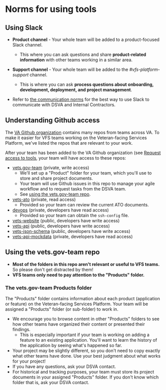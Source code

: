 # Norms for using tools

## Using Slack

* **Product channel** - Your whole team will be added to a product-focused Slack channel.

  * This where you can ask questions and share **product-related information** with other teams working in a similar area.

* **Support channel** - Your whole team will be added to the *#vfs-platform-support* channel.

  * This is where you can ask **process questions about onboarding, development, deployment, and project management**.

* Refer to [the communication norms](norms-communication.md) for the best way to use Slack to communicate with DSVA and Internal Contractors.


## Understanding Github access

The [VA Github organization](https://github.com/department-of-veterans-affairs) contains many repos from teams across VA. To make it easier for VFS teams working on the Veteran-facing Services Platform, we've listed the repos that are relevant to your work.

After your team has been added to the VA Github organization (see [Request access to tools](../Onboarding/request-access-to-tools.md), your team will have access to these repos:

* [vets.gov-team](https://github.com/department-of-veterans-affairs/vets.gov-team) (private, write access)
    * We'll set up a "Product" folder for your team, which you'll use to store and share project documents.
    * Your team will use Github issues in this repo to manage your agile workflow and to request tasks from the DSVA team.
    * See [using the vets.gov-team repo](#using-the-vetsgov-team-repo).
* [vets-ato](https://github.com/department-of-veterans-affairs/vets.gov-ato) (private, read access)
    * Provided so your team can review the current ATO documents.
* [devops](https://github.com/department-of-veterans-affairs/devops) (private, developers have read access)
    * Provided so your team can obtain the ```ssh-config``` file.    
* [vets-website](https://github.com/department-of-veterans-affairs/vets-website) (public, developers have write access)
* [vets-api](https://github.com/department-of-veterans-affairs/vets-api) (public, developers have write access)
* [vets-json-schema](https://github.com/department-of-veterans-affairs/vets-json-schema) (public, developers have write access)
* [vets-api-mockdata](https://github.com/department-of-veterans-affairs/vets-api-mockdata) (private, developers have read access)


## Using the vets.gov-team repo

* **Most of the folders in this repo aren't relevant or useful to VFS teams.** So please don't get distracted by them!
* **VFS teams only need to pay attention to the "Products" folder.**

### The vets.gov-team Products folder

The "Products" folder contains information about each product (application or feature) on the Veteran-facing Services Platform. Your team will be assigned a "Products" folder (or sub-folder) to work in.

* We encourage you to browse content in other "Products" folders to see how other teams have organized their content or presented their findings.
  * This is especially important if your team is working on adding a feature to an existing application. You'll want to learn the history of the application by seeing what's happened so far.
* Your project may be slightly different, so you don't need to copy exactly what other teams have done. Use your best judgment about what works for your project!
* If you have any questions, ask your DSVA contact.
* For historical and tracking purposes, your team must store its project documents in your assigned "Products" folder. If you don't know which folder that is, ask your DSVA contact.
